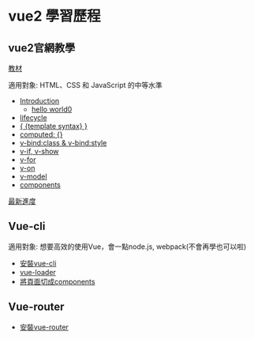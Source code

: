 # vue2 學習歷程

## vue2官網教學

[教材](https://cn.vuejs.org/v2/guide/)

適用對象: HTML、CSS 和 JavaScript 的中等水準

- [Introduction](https://dwatow.github.io/vueExercise/introduction.html)
    - [hello world0](https://dwatow.github.io/vueExercise/helloworld0.html)
- [lifecycle](https://dwatow.github.io/vueExercise/instance.html)
- [{ {template syntax} }](https://dwatow.github.io/vueExercise/templateSyntax.html)
- [computed: {}](https://dwatow.github.io/vueExercise/computedProperties.html)
- [v-bind:class & v-bind:style](https://dwatow.github.io/vueExercise/classAndStyleBindings.html)
- [v-if, v-show](https://dwatow.github.io/vueExercise/conditionalRendering.html)
- [v-for](https://dwatow.github.io/vueExercise/list.html)
- [v-on](https://dwatow.github.io/vueExercise/events.html)
- [v-model](https://dwatow.github.io/vueExercise/form.html)
- [components](https://dwatow.github.io/vueExercise/components.html)

[最新進度](https://vuejs.org/v2/guide/components.html#Form-Input-Components-using-Custom-Events)

## Vue-cli

適用對象: 想要高效的使用Vue，會一點node.js, webpack(不會再學也可以啦)

- [安裝vue-cli](https://vuejs.org/v2/guide/installation.html#CLI)
- [vue-loader](https://vue-loader.vuejs.org/en/start/spec.html)
- [將頁面切成components](https://dwatow.github.io/vueExercise/vue-cli-components.html)

## Vue-router

- [安裝vue-router](https://router.vuejs.org/zh-cn/installation.html)
